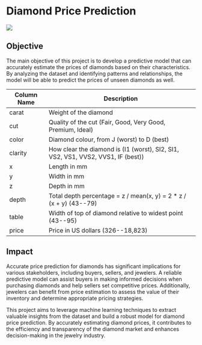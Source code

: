 # Diamond Price Prediction
![](https://dataanalyticsedge.com/wp-content/uploads/2019/11/feature_en_diamond_certification-777x383.jpg)
## Objective
The main objective of this project is to develop a predictive model that can accurately estimate the prices of diamonds based on their characteristics. By analyzing the dataset and identifying patterns and relationships, the model will be able to predict the prices of unseen diamonds as well.

|Column Name|Description|
|-----------|-----------|
|carat|Weight of the diamond|
|cut|Quality of the cut (Fair, Good, Very Good, Premium, Ideal)|
|color|Diamond colour, from J (worst) to D (best)|
|clarity|How clear the diamond is (I1 (worst), SI2, SI1, VS2, VS1, VVS2, VVS1, IF (best))|
|x|Length in mm|
|y|Width in mm|
|z|Depth in mm|
|depth|Total depth percentage = z / mean(x, y) = 2 * z / (x + y) (43--79)|
|table|Width of top of diamond relative to widest point (43--95)|
|price|Price in US dollars (326--18,823)|

## Impact
Accurate price prediction for diamonds has significant implications for various stakeholders, including buyers, sellers, and jewelers. A reliable predictive model can assist buyers in making informed decisions when purchasing diamonds and help sellers set competitive prices. Additionally, jewelers can benefit from price estimation to assess the value of their inventory and determine appropriate pricing strategies.

This project aims to leverage machine learning techniques to extract valuable insights from the dataset and build a robust model for diamond price prediction. By accurately estimating diamond prices, it contributes to the efficiency and transparency of the diamond market and enhances decision-making in the jewelry industry.
